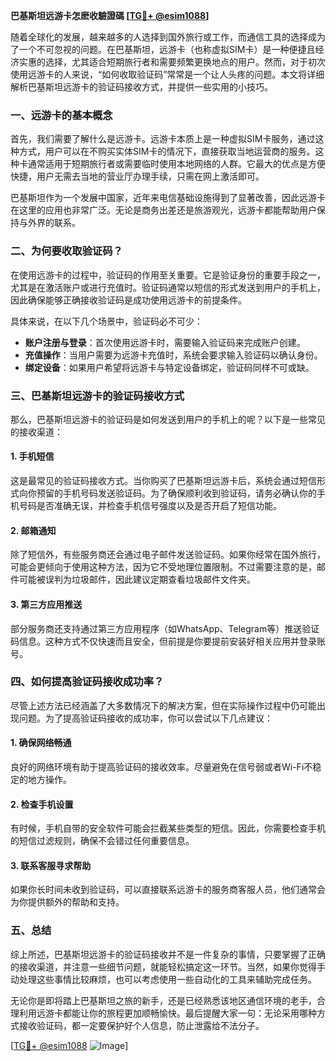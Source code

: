 **巴基斯坦远游卡怎麽收驗證碼 [[TG💪+ @esim1088](https://t.me/s/esim1088)]**

随着全球化的发展，越来越多的人选择到国外旅行或工作，而通信工具的选择成为了一个不可忽视的问题。在巴基斯坦，远游卡（也称虚拟SIM卡）是一种便捷且经济实惠的选择，尤其适合短期旅行者和需要频繁更换地点的用户。然而，对于初次使用远游卡的人来说，“如何收取验证码”常常是一个让人头疼的问题。本文将详细解析巴基斯坦远游卡的验证码接收方式，并提供一些实用的小技巧。

### 一、远游卡的基本概念

首先，我们需要了解什么是远游卡。远游卡本质上是一种虚拟SIM卡服务，通过这种方式，用户可以在不购买实体SIM卡的情况下，直接获取当地运营商的服务。这种卡通常适用于短期旅行者或需要临时使用本地网络的人群。它最大的优点是方便快捷，用户无需去当地的营业厅办理手续，只需在网上激活即可。

巴基斯坦作为一个发展中国家，近年来电信基础设施得到了显著改善，因此远游卡在这里的应用也非常广泛。无论是商务出差还是旅游观光，远游卡都能帮助用户保持与外界的联系。

### 二、为何要收取验证码？

在使用远游卡的过程中，验证码的作用至关重要。它是验证身份的重要手段之一，尤其是在激活账户或进行充值时。验证码通常以短信的形式发送到用户的手机上，因此确保能够正确接收验证码是成功使用远游卡的前提条件。

具体来说，在以下几个场景中，验证码必不可少：
- **账户注册与登录**：首次使用远游卡时，需要输入验证码来完成账户创建。
- **充值操作**：当用户需要为远游卡充值时，系统会要求输入验证码以确认身份。
- **绑定设备**：如果用户希望将远游卡与特定设备绑定，验证码同样不可或缺。

### 三、巴基斯坦远游卡的验证码接收方式

那么，巴基斯坦远游卡的验证码是如何发送到用户的手机上的呢？以下是一些常见的接收渠道：

#### 1. 手机短信
这是最常见的验证码接收方式。当你购买了巴基斯坦远游卡后，系统会通过短信形式向你预留的手机号码发送验证码。为了确保顺利收到验证码，请务必确认你的手机号码是否准确无误，并检查手机信号强度以及是否开启了短信功能。

#### 2. 邮箱通知
除了短信外，有些服务商还会通过电子邮件发送验证码。如果你经常在国外旅行，可能会更倾向于使用这种方法，因为它不受地理位置限制。不过需要注意的是，邮件可能被误判为垃圾邮件，因此建议定期查看垃圾邮件文件夹。

#### 3. 第三方应用推送
部分服务商还支持通过第三方应用程序（如WhatsApp、Telegram等）推送验证码信息。这种方式不仅快速而且安全，但前提是你要提前安装好相关应用并登录账号。

### 四、如何提高验证码接收成功率？

尽管上述方法已经涵盖了大多数情况下的解决方案，但在实际操作过程中仍可能出现问题。为了提高验证码接收的成功率，你可以尝试以下几点建议：

#### 1. 确保网络畅通
良好的网络环境有助于提高验证码的接收效率。尽量避免在信号弱或者Wi-Fi不稳定的地方操作。

#### 2. 检查手机设置
有时候，手机自带的安全软件可能会拦截某些类型的短信。因此，你需要检查手机的短信过滤规则，确保不会错过任何重要信息。

#### 3. 联系客服寻求帮助
如果你长时间未收到验证码，可以直接联系远游卡的服务商客服人员，他们通常会为你提供额外的帮助和支持。

### 五、总结

综上所述，巴基斯坦远游卡的验证码接收并不是一件复杂的事情，只要掌握了正确的接收渠道，并注意一些细节问题，就能轻松搞定这一环节。当然，如果你觉得手动处理这些事情比较麻烦，也可以考虑使用一些自动化的工具来辅助完成任务。

无论你是即将踏上巴基斯坦之旅的新手，还是已经熟悉该地区通信环境的老手，合理利用远游卡都能让你的旅程更加顺畅愉快。最后提醒大家一句：无论采用哪种方式接收验证码，都一定要保护好个人信息，防止泄露给不法分子。

[[TG💪+ @esim1088](https://t.me/s/esim1088) ![Image](https://i.postimg.cc/4NQfJmqS/Snipaste-2025-05-13-00-14-12.png)]